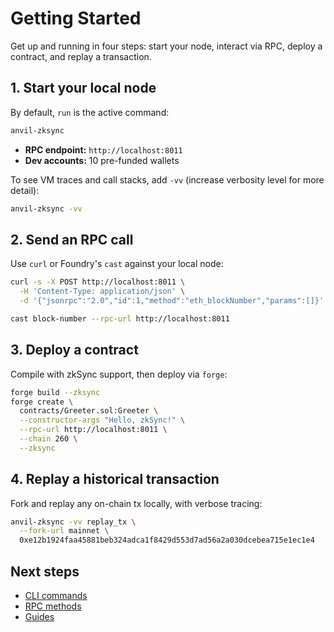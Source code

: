 # Getting Started

Get up and running in four steps: start your node, interact via RPC, deploy a contract, and replay a
transaction.

## 1. Start your local node

By default, `run` is the active command:

```bash
anvil-zksync
```

- **RPC endpoint:** `http://localhost:8011`
- **Dev accounts:** 10 pre-funded wallets

To see VM traces and call stacks, add `-vv` (increase verbosity level for more detail):

```bash
anvil-zksync -vv
```

## 2. Send an RPC call

Use `curl` or Foundry's `cast` against your local node:

```bash
curl -s -X POST http://localhost:8011 \
  -H 'Content-Type: application/json' \
  -d '{"jsonrpc":"2.0","id":1,"method":"eth_blockNumber","params":[]}'
```

```bash
cast block-number --rpc-url http://localhost:8011
```

## 3. Deploy a contract

Compile with zkSync support, then deploy via `forge`:

```bash
forge build --zksync
forge create \
  contracts/Greeter.sol:Greeter \
  --constructor-args "Hello, zkSync!" \
  --rpc-url http://localhost:8011 \
  --chain 260 \
  --zksync
```

## 4. Replay a historical transaction

Fork and replay any on-chain tx locally, with verbose tracing:

```bash
anvil-zksync -vv replay_tx \
  --fork-url mainnet \
  0xe12b1924faa45881beb324adca1f8429d553d7ad56a2a030dcebea715e1ec1e4
```

## Next steps

- [CLI commands](../cli/index.md)
- [RPC methods](../rpc/index.md)
- [Guides](../guides/local_hardhat_testing.md)
